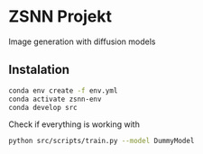 # ZSNN Projekt
Image generation with diffusion models

## Instalation
```bash
conda env create -f env.yml
conda activate zsnn-env
conda develop src 
```
Check if everything is working with
```bash
python src/scripts/train.py --model DummyModel
```
